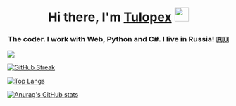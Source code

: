 <h1 align="center">Hi there, I'm <a href="https://t.me/tulopex" target="_blank">Tulopex</a> 
<img src="https://github.com/blackcater/blackcater/raw/main/images/Hi.gif" height="32"/></h1>
<h3 align="center">The coder. I work with Web, Python and C#. I live in Russia! 🇷🇺</h3>

![](https://komarev.com/ghpvc/?Tulopex=your-github-username)

<a href="https://git.io/streak-stats"><img src="https://streak-stats.demolab.com?user=Tulopex&theme=dark&date_format=j%2Fn%5B%2FY%5D&card_width=500" alt="GitHub Streak" /></a>

[![Top Langs](https://github-readme-stats.vercel.app/api/top-langs/?Tulopex=anuraghazra&layout=compact)](https://github.com/anuraghazra/github-readme-stats)

[![Anurag's GitHub stats](https://github-readme-stats.vercel.app/api?Tulopex=anuraghazra)](https://github.com/anuraghazra/github-readme-stats)

